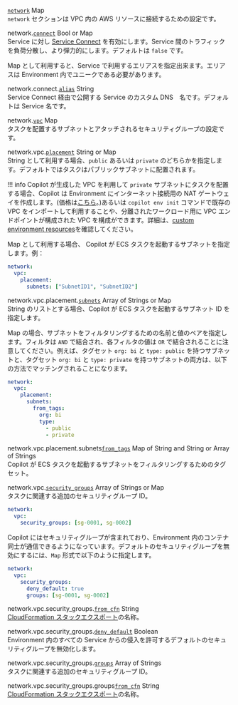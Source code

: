 <div class="separator"></div>

<a id="network" href="#network" class="field">`network`</a> <span class="type">Map</span>      
`network` セクションは VPC 内の AWS リソースに接続するための設定です。

<span class="parent-field">network.</span><a id="network-connect" href="#network-connect" class="field">`connect`</a> <span class="type">Bool or Map</span>    
Service に対し [Service Connect](../developing/svc-to-svc-communication.ja.md#service-connect) を有効にします。Service 間のトラフィックを負荷分散し、より弾力的にします。デフォルトは `false` です。

Map として利用すると、Service で利用するエリアスを指定出来ます。エリアスは Environment 内でユニークである必要があります。

<span class="parent-field">network.connect.</span><a id="network-connect-alias" href="#network-connect-alias" class="field">`alias`</a> <span class="type">String</span>  
Service Connect 経由で公開する Service のカスタム DNS　名です。デフォルトは Service 名です。

<span class="parent-field">network.</span><a id="network-vpc" href="#network-vpc" class="field">`vpc`</a> <span class="type">Map</span>    
タスクを配置するサブネットとアタッチされるセキュリティグループの設定です。

<span class="parent-field">network.vpc.</span><a id="network-vpc-placement" href="#network-vpc-placement" class="field">`placement`</a> <span class="type">String or Map</span>  
String として利用する場合、`public` あるいは `private` のどちらかを指定します。デフォルトではタスクはパブリックサブネットに配置されます。

!!! info
    Copilot が生成した VPC を利用して `private` サブネットにタスクを配置する場合、Copilot は Environment にインターネット接続用の NAT ゲートウェイを作成します。(価格は[こちら](https://aws.amazon.com/vpc/pricing/)。)あるいは `copilot env init` コマンドで既存の VPC をインポートして利用することや、分離されたワークロード用に VPC エンドポイントが構成された VPC を構成ができます。詳細は、[custom environment resources](../developing/custom-environment-resources.ja.md)を確認してください。

Map として利用する場合、 Copilot が ECS タスクを起動するサブネットを指定します。例：

```yaml
network:
  vpc:
    placement:
      subnets: ["SubnetID1", "SubnetID2"]
```

<span class="parent-field">network.vpc.placement.</span><a id="network-vpc-placement-subnets" href="#network-vpc-placement-subnets" class="field">`subnets`</a> <span class="type">Array of Strings or Map</span>  
String のリストとする場合、Copilot が ECS タスクを起動するサブネット ID を指定します。

Map の場合、サブネットをフィルタリングするための名前と値のペアを指定します。フィルタは `AND` で結合され、各フィルタの値は `OR` で結合されることに注意してください。例えば、タグセット `org: bi` と `type: public` を持つサブネットと、タグセット `org: bi` と `type: private` を持つサブネットの両方は、以下の方法でマッチングされることになります。

```yaml
network:
  vpc:
    placement:
      subnets:
        from_tags:
          org: bi
          type:
            - public
            - private
```

<span class="parent-field">network.vpc.placement.subnets</span><a id="network-vpc-placement-subnets-from-tags" href="#network-vpc-placement-subnets-from-tags" class="field">`from_tags`</a> <span class="type">Map of String and String or Array of Strings</span>  
Copilot が ECS タスクを起動するサブネットをフィルタリングするためのタグセット。

<span class="parent-field">network.vpc.</span><a id="network-vpc-security-groups" href="#network-vpc-security-groups" class="field">`security_groups`</a> <span class="type">Array of Strings or Map</span>  
タスクに関連する追加のセキュリティグループ ID。
```yaml
network:
  vpc:
    security_groups: [sg-0001, sg-0002]
```
Copilot にはセキュリティグループが含まれており、Environment 内のコンテナ同士が通信できるようになっています。デフォルトのセキュリティグループを無効にするには、`Map` 形式で以下のように指定します。
```yaml
network:
  vpc:
    security_groups:
      deny_default: true
      groups: [sg-0001, sg-0002]
```

<span class="parent-field">network.vpc.security_groups.</span><a id="network-vpc-security-groups-from-cfn" href="#network-vpc-security-groups-from-cfn" class="field">`from_cfn`</a> <span class="type">String</span>  
[CloudFormation スタックエクスポート](https://docs.aws.amazon.com/ja_jp/AWSCloudFormation/latest/UserGuide/using-cfn-stack-exports.html)の名称。

<span class="parent-field">network.vpc.security_groups.</span><a id="network-vpc-security-groups-deny-default" href="#network-vpc-security-groups-deny-default" class="field">`deny_default`</a> <span class="type">Boolean</span>  
Environment 内のすべての Service からの侵入を許可するデフォルトのセキュリティグループを無効化します。

<span class="parent-field">network.vpc.security_groups.</span><a id="network-vpc-security-groups-groups" href="#network-vpc-security-groups-groups" class="field">`groups`</a> <span class="type">Array of Strings</span>    
タスクに関連する追加のセキュリティグループ ID。

<span class="parent-field">network.vpc.security_groups.groups</span><a id="network-vpc-security-groups-groups-from-cfn" href="#network-vpc-security-groups-groups-from-cfn" class="field">`from_cfn`</a> <span class="type">String</span>  
[CloudFormation スタックエクスポート](https://docs.aws.amazon.com/ja_jp/AWSCloudFormation/latest/UserGuide/using-cfn-stack-exports.html)の名称。
